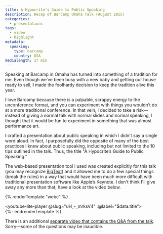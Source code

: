 ```yaml
---
title: A Hypocrite’s Guide to Public Speaking
description: Recap of Barcamp Omaha Talk (August 2015)
categories:
  - presentations
tags:
  - video
  - highlight
metadata:
  speaking:
    type: barcamp
    country: USA
medialength: 17 min
---
```


Speaking at Barcamp in Omaha has turned into something of a tradition for me. Even though we’ve been busy with a new baby and getting our house ready to sell, I made the foolhardy decision to keep the tradition alive this year.

I love Barcamp because there is a palpable, scrappy energy to the unconference format, and you can experiment with things you wouldn’t do at a more traditional conference. In that vein, I decided to take a risk—instead of giving a normal talk with normal slides and normal speaking, I thought that it would be fun to experiment in something that was almost performance art.

I crafted a presentation about public speaking in which I didn't say a single word aloud.  In fact, I purposefully did the opposite of many of the best practices I knew about public speaking, including but not limited to the 10 tips outlined in the talk. Thus, the title "A Hypocrite’s Guide to Public Speaking."

The web-based presentation tool I used was created explicitly for this talk (you may recognize [BigText](/web/bigtext-makes-text-big/)) and it allowed me to do a few special things (break the rules) in a way that would have been much more difficult with traditional presentation software like Apple’s Keynote. I don't think I'll give away any more than that, have a look at the video below.

{% renderTemplate "webc" %}<div><youtube-lite-player @slug="uH_-_mrksV4" :@label="$data.title"></youtube-lite-player></div>{%- endrenderTemplate %}


There is an additional [separate video that contains the Q&A from the talk](https://www.youtube.com/watch?v=CKZNRzKNK70). Sorry—some of the questions may be inaudible.
